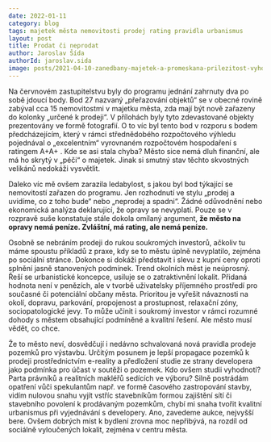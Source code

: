 ```yaml
---
date: 2022-01-11
category: blog
tags: majetek města nemovitosti prodej rating pravidla urbanismus
layout: post
title: Prodat či neprodat
author: Jaroslav Šída
authorId: jaroslav.sida
image: posts/2021-04-10-zanedbany-majetek-a-promeskana-prilezitost-vyhodneho-uveru.jpg
---
```

Na červnovém zastupitelstvu byly do programu jednání zahrnuty dva po sobě jdoucí body. Bod 27 nazvaný „přeřazování objektů“ se v obecné rovině zabýval cca 15 nemovitostmi v majetku města, zda mají být nově zařazeny do kolonky „určené k prodeji“. V přílohách byly tyto zdevastované objekty prezentovány ve formě fotografií. O to víc byl tento bod v rozporu s bodem předcházejícím, který v rámci střednědobého rozpočtového výhledu pojednával o „excelentním“ vyrovnaném rozpočtovém hospodaření s ratingem A+A+ . Kde se asi stala chyba? Město sice nemá dluh finanční, ale má ho skrytý v „péči“ o majetek. Jinak si smutný stav těchto skvostných velikánů nedokáži vysvětlit.

Daleko víc mě ovšem zarazila ledabylost, s jakou byl bod týkající se nemovitostí zařazen do programu. Jen rozhodnutí ve stylu „prodej a uvidíme, co z toho bude“ nebo „neprodej a spadni“. Žádné odůvodnění nebo ekonomická analýza deklarující, že opravy se nevyplatí. Pouze se v rozpravě suše konstatuje stále dokola omílaný argument, **že město na opravy nemá peníze. Zvláštní, má rating, ale nemá peníze.** 

Osobně se nebráním prodeji do rukou soukromých investorů, ačkoliv tu máme spoustu příkladů z praxe, kdy se to městu úplně nevyplatilo, zejména po sociální stránce. Dokonce si dokáži představit i slevu z kupní ceny oproti splnění jasně stanovených podmínek. Trend okolních měst je neúprosný. Řeší se urbanistické koncepce, usiluje se o zatraktivnění lokalit. Přidaná hodnota není v penězích, ale v tvorbě uživatelsky příjemného prostředí pro současné či potenciální občany města. Prioritou je vyřešit návaznosti na okolí, dopravu, parkování, propojenost a prostupnost, relaxační zóny, sociopatologické jevy. To může učinit i soukromý investor v rámci rozumné dohody s městem obsahující podmíněné a kvalitní řešení. Ale město musí vědět, co chce.

Že to město neví, dosvědčují i nedávno schvalovaná nová pravidla prodeje pozemků pro výstavbu. Určitým posunem je lepší propagace pozemků k prodeji prostřednictvím e-reality a předložení studie ze strany developera jako podmínka pro účast v soutěži o pozemek. Kdo ovšem studii vyhodnotí? Parta právníků a realitních makléřů sedících ve výboru? Silně postrádám opatření vůči spekulantům např. ve formě časového zastropování stavby, vidím nulovou snahu vyjít vstříc stavebníkům formou zajištění sítí či stavebního povolení k prodávaným pozemkům, chybí mi snaha tvořit kvalitní urbanismus při vyjednávání s developery. Ano, zavedeme aukce, nejvyšší bere. Ovšem dobrých míst k bydlení zrovna moc nepřibývá, na rozdíl od sociálně vyloučených lokalit, zejména v centru města. 

